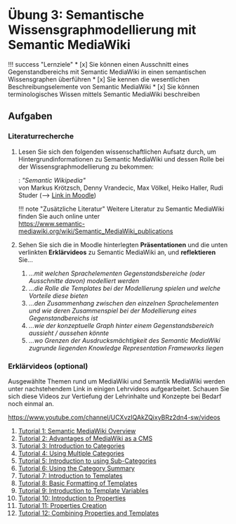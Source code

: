 # Übung 3: Semantische Wissensgraphmodellierung mit Semantic MediaWiki

!!! success "Lernziele"
    * [x] Sie können einen Ausschnitt eines Gegenstandbereichs mit Semantic MediaWiki in einen semantischen Wissensgraphen überführen
    * [x] Sie kennen die wesentlichen Beschreibungselemente von Semantic MediaWiki
    * [x] Sie können terminologisches Wissen mittels Semantic MediaWiki beschreiben


## Aufgaben

### Literaturrecherche 

1. Lesen Sie sich den folgenden wissenschaftlichen Aufsatz durch, um Hintergrundinformationen zu Semantic MediaWiki und dessen Rolle bei der Wissensgraphmodellierung zu bekommen:
   
    : _"Semantic Wikipedia"_  
    von Markus Krötzsch, Denny Vrandecic, Max Völkel, Heiko Haller, Rudi Studer (--> [Link in Moodle](https://lernen.h-da.de/mod/resource/view.php?id=363801)) 

 
    !!! note "Zusätzliche Literatur"
        Weitere Literatur zu Semantic MediaWiki finden Sie auch online unter  
        <https://www.semantic-mediawiki.org/wiki/Semantic_MediaWiki_publications>


2. Sehen Sie sich die in Moodle hinterlegten **Präsentationen** und die unten verlinkten **Erklärvideos** zu Semantic MediaWiki an, und **reflektieren** Sie...

    1. _...mit welchen Sprachelementen Gegenstandsbereiche (oder Ausschnitte davon) modelliert werden_
    2. _...die Rolle die Templates bei der Modellierung spielen und welche Vorteile diese bieten_
    3. _...den Zusammenhang zwischen den einzelnen Sprachelementen und wie deren Zusammenspiel bei der Modellierung eines Gegenstandbereichs ist_ 
    4. _...wie der konzeptuelle Graph hinter einem Gegenstandsbereich aussieht / aussehen könnte_
    5. _...wo Grenzen der Ausdrucksmächtigkeit des Semantic MediaWiki zugrunde liegenden Knowledge Representation Frameworks liegen_





### Erklärvideos (optional)

Ausgewählte Themen rund um MediaWiki und Semantik MediaWiki werden unter nachstehendem Link in einigen Lehrvideos aufgearbeitet. Schauen Sie sich diese Videos zur Vertiefung der Lehrinhalte und Konzepte bei Bedarf noch einmal an.

<https://www.youtube.com/channel/UCXvzIQAkZQixyBRz2dn4-sw/videos>

1. [Tutorial 1: Semantic MediaWiki Overview](https://www.youtube.com/watch?v=1WYaXAoPesA)
2. [Tutorial 2: Advantages of MediaWiki as a CMS](https://www.youtube.com/watch?v=nokM-3ZFwGs)
3. [Tutorial 3: Introduction to Categories](https://www.youtube.com/watch?v=cVpm3Ot0iEk)
4. [Tutorial 4: Using Multiple Categories](https://www.youtube.com/watch?v=4lLlOQZt9tA)
5. [Tutorial 5: Introduction to using Sub-Categories](https://www.youtube.com/watch?v=k_IsNVWAxb4)
6. [Tutorial 6: Using the Category Summary](https://www.youtube.com/watch?v=BFKJ7oejDx0)
7. [Tutorial 7: Introduction to Templates](https://www.youtube.com/watch?v=IJ4BM5MFXmc)
8. [Tutorial 8: Basic Formatting of Templates](https://www.youtube.com/watch?v=SsLahlGX0Ls)
9. [Tutorial 9: Introduction to Template Variables](https://www.youtube.com/watch?v=X0QD5HT2qgc)
10. [Tutorial 10: Introduction to Properties](https://www.youtube.com/watch?v=PnZTGb5sUXI)
11. [Tutorial 11: Properties Creation](https://www.youtube.com/watch?v=OL8QBpvF-_8)
12. [Tutorial 12: Combining Properties and Templates](https://www.youtube.com/watch?v=qwc2Zuxg_zw)
